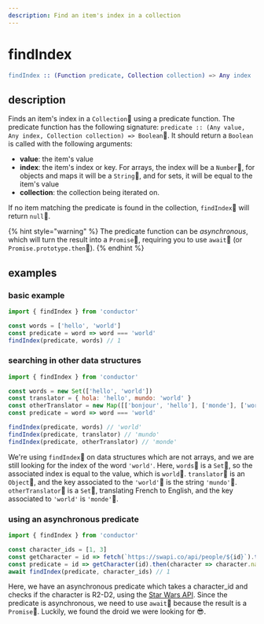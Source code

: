 ```yaml
---
description: Find an item's index in a collection
---
```


# findIndex

```erlang
findIndex :: (Function predicate, Collection collection) => Any index
```

## description

Finds an item's index in a `Collection` using a predicate function. The predicate function has the following signature: `predicate :: (Any value, Any index, Collection collection) => Boolean`. It should return a `Boolean` is called with the following arguments:

* **value**: the item's value
* **index**: the item's index or key. For arrays, the index will be a `Number`, for objects and maps it will be a `String`, and for sets, it will be equal to the item's value
* **collection**: the collection being iterated on.

If no item matching the predicate is found in the collection, `findIndex` will return `null`.

{% hint style="warning" %}
The predicate function can be _asynchronous_, which will turn the result into a `Promise`, requiring you to use `await` \(or `Promise.prototype.then`\).
{% endhint %}

## examples

### basic example

```javascript
import { findIndex } from 'conductor'

const words = ['hello', 'world']
const predicate = word => word === 'world'
findIndex(predicate, words) // 1
```

### searching in other data structures

```javascript
import { findIndex } from 'conductor'

const words = new Set(['hello', 'world'])
const translator = { hola: 'hello', mundo: 'world' }
const otherTranslator = new Map([['bonjour', 'hello'], ['monde'], ['world']])
const predicate = word => word === 'world'

findIndex(predicate, words) // 'world'
findIndex(predicate, translator) // 'mundo'
findIndex(predicate, otherTranslator) // 'monde'
```

We're using `findIndex` on data structures which are not arrays, and we are still looking for the index of the word `'world'`. Here, `words` is a `Set`, so the associated index is equal to the value, which is `world`. `translator` is an `Object`, and the key associated to the `'world'` is the string `'mundo'`. `otherTranslator` is a `Set`, translating French to English, and the key associated to `'world'` is `'monde'`.

### using an asynchronous predicate

```javascript
import { findIndex } from 'conductor'

const character_ids = [1, 3]
const getCharacter = id => fetch(`https://swapi.co/api/people/${id}`).then(res => res.json())
const predicate = id => getCharacter(id).then(character => character.name === 'R2-D2')
await findIndex(predicate, character_ids) // 1
```

Here, we have an asynchronous predicate which takes a character\_id and checks if the character is R2-D2, using the [Star Wars API](https://swapi.co/). Since the predicate is asynchronous, we need to use `await` because the result is a `Promise`. Luckily, we found the droid we were looking for 😎.

